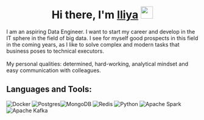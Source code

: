 <h1 align="center">Hi there, I'm <a href="https://github.com/wistfulbeaver" target="_blank">Iliya</a> 
<img src="https://github.com/blackcater/blackcater/raw/main/images/Hi.gif" height="32"/></h1>

I am an aspiring Data Engineer. I want to start my career and develop in the IT sphere in the field of big data. I see for myself good prospects in this field in the coming years, as I like to solve complex and modern tasks that business poses to technical executors. \
\
My personal qualities: determined, hard-working, analytical mindset and easy communication with colleagues.

## Languages and Tools:
![Docker](https://img.shields.io/badge/docker-%230db7ed.svg?style=for-the-badge&logo=docker&logoColor=white) ![Postgres](https://img.shields.io/badge/postgres-%23316192.svg?style=for-the-badge&logo=postgresql&logoColor=white)![MongoDB](https://img.shields.io/badge/MongoDB-%234ea94b.svg?style=for-the-badge&logo=mongodb&logoColor=white) ![Redis](https://img.shields.io/badge/redis-%23DD0031.svg?style=for-the-badge&logo=redis&logoColor=white) ![Python](https://img.shields.io/badge/python-3670A0?style=for-the-badge&logo=python&logoColor=ffdd54) ![Apache Spark](https://img.shields.io/badge/Apache%20Spark-FDEE21?style=flat-square&logo=apachespark&logoColor=black) ![Apache Kafka](https://img.shields.io/badge/Apache%20Kafka-000?style=for-the-badge&logo=apachekafka)  


<!--
**wistfulbeaver/wistfulbeaver** is a ✨ _special_ ✨ repository because its `README.md` (this file) appears on your GitHub profile.

Here are some ideas to get you started:

- 🔭 I’m currently working on ...
- 🌱 I’m currently learning ...
- 👯 I’m looking to collaborate on ...
- 🤔 I’m looking for help with ...
- 💬 Ask me about ...
- 📫 How to reach me: ...
- 😄 Pronouns: ...
- ⚡ Fun fact: ...
-->
